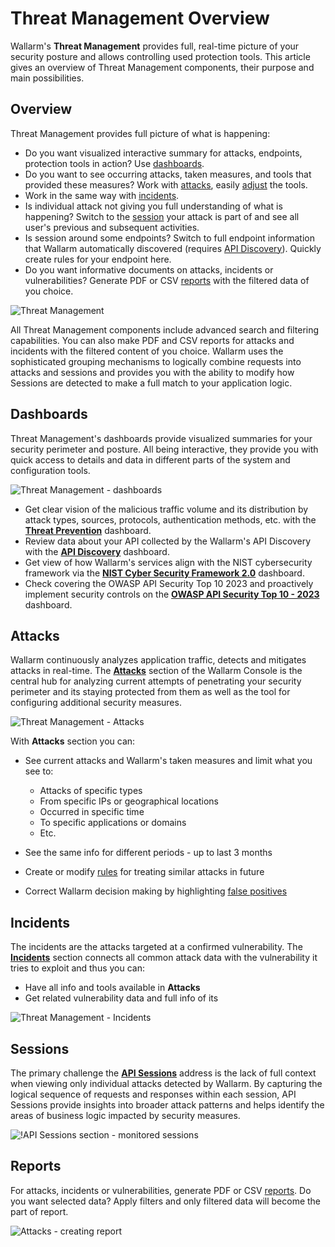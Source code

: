 # Threat Management Overview

Wallarm's **Threat Management** provides full, real-time picture of your security posture and allows controlling used protection tools. This article gives an overview of Threat Management components, their purpose and main possibilities.

## Overview

Threat Management provides full picture of what is happening: 

* Do you want visualized interactive summary for attacks, endpoints, protection tools in action? Use [dashboards](#dashboards).
* Do you want to see occurring attacks, taken measures, and tools that provided these measures? Work with [attacks](#attacks), easily [adjust](check-attack.md#responding-to-attacks) the tools.
* Work in the same way with [incidents](#incidents).
* Is individual attack not giving you full understanding of what is happening? Switch to the [session](#sessions) your attack is part of and see all user's previous and subsequent activities.
* Is session around some endpoints? Switch to full endpoint information that Wallarm automatically discovered (requires [API Discovery](../../api-discovery/overview.md)). Quickly create rules for your endpoint here.
* Do you want informative documents on attacks, incidents or vulnerabilities? Generate PDF or CSV [reports](#reports) with the filtered data of you choice.

![Threat Management](../../images/user-guides/events/tm-diagram.png)

All Threat Management components include advanced search and filtering capabilities. You can also make PDF and CSV reports for attacks and incidents with the filtered content of you choice. Wallarm uses the sophisticated grouping mechanisms to logically combine requests into attacks and sessions and provides you with the ability to modify how Sessions are detected to make a full match to your application logic.

## Dashboards

Threat Management's dashboards provide visualized summaries for your security perimeter and posture. All being interactive, they provide you with quick access to details and data in different parts of the system and configuration tools.

![Threat Management - dashboards](../../images/user-guides/events/tm-overview-dashboards.png)

* Get clear vision of the malicious traffic volume and its distribution by attack types, sources, protocols, authentication methods, etc. with the [**Threat Prevention**](../../user-guides/dashboards/threat-prevention.md) dashboard.
* Review data about your API collected by the Wallarm's API Discovery with the [**API Discovery**](../../user-guides/dashboards/api-discovery.md) dashboard.
* Get view of how Wallarm's services align with the NIST cybersecurity framework via the [**NIST Cyber Security Framework 2.0**](../../user-guides/dashboards/nist-csf-2.md) dashboard.
* Check covering the OWASP API Security Top 10 2023 and proactively implement security controls on the [**OWASP API Security Top 10 - 2023**](../../user-guides/dashboards/owasp-api-top-ten.md) dashboard.

## Attacks

Wallarm continuously analyzes application traffic, detects and mitigates attacks in real-time. The [**Attacks**](check-attack.md) section of the Wallarm Console is the central hub for analyzing current attempts of penetrating your security perimeter and its staying protected from them as well as the tool for configuring additional security measures.

![Threat Management - Attacks](../../images/user-guides/events/filter-for-falsepositive.png)

With **Attacks** section you can:

* See current attacks and Wallarm's taken measures and limit what you see to:

    * Attacks of specific types
    * From specific IPs or geographical locations
    * Occurred in specific time
    * To specific applications or domains
    * Etc.

* See the same info for different periods - up to last 3 months
* Create or modify [rules](../../user-guides/rules/rules.md#what-you-can-do-with-rules) for treating similar attacks in future
* Correct Wallarm decision making by highlighting [false positives](check-attack.md#false-positives)

## Incidents

The incidents are the attacks targeted at a confirmed vulnerability. The [**Incidents**](check-incident.md) section connects all common attack data with the vulnerability it tries to exploit and thus you can:

* Have all info and tools available in **Attacks**
* Get related vulnerability data and full info of its 

![Threat Management - Incidents](../../images/user-guides/events/incident-vuln.png)

## Sessions

The primary challenge the [**API Sessions**](../../api-sessions/overview.md) address is the lack of full context when viewing only individual attacks detected by Wallarm. By capturing the logical sequence of requests and responses within each session, API Sessions provide insights into broader attack patterns and helps identify the areas of business logic impacted by security measures.

![!API Sessions section - monitored sessions](../../images/api-sessions/api-sessions.png)

## Reports

For attacks, incidents or vulnerabilities, generate PDF or CSV [reports](../../user-guides/search-and-filters/custom-report.md). Do you want selected data? Apply filters and only filtered data will become the part of report.

![Attacks - creating report](../../images/user-guides/search-and-filters/custom-report.png)
